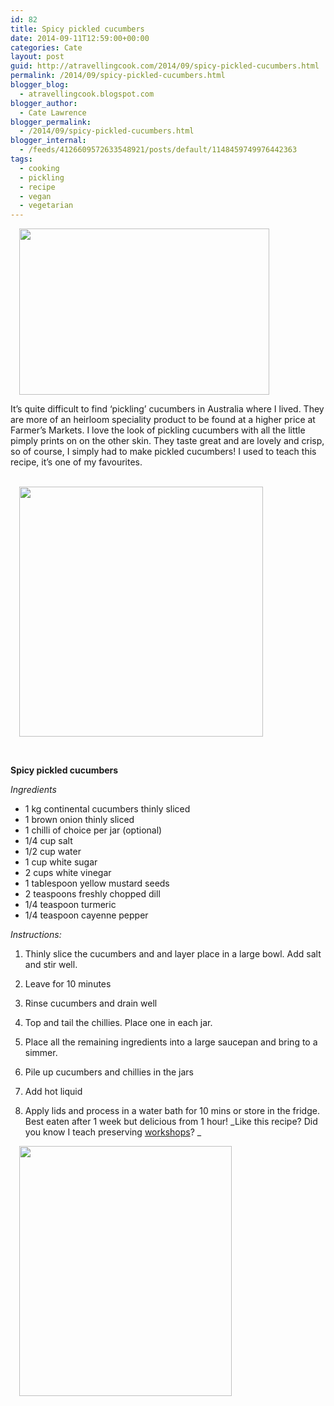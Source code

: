 ```yaml
---
id: 82
title: Spicy pickled cucumbers
date: 2014-09-11T12:59:00+00:00
categories: Cate
layout: post
guid: http://atravellingcook.com/2014/09/spicy-pickled-cucumbers.html
permalink: /2014/09/spicy-pickled-cucumbers.html
blogger_blog:
  - atravellingcook.blogspot.com
blogger_author:
  - Cate Lawrence
blogger_permalink:
  - /2014/09/spicy-pickled-cucumbers.html
blogger_internal:
  - /feeds/4126609572633548921/posts/default/1148459749976442363
tags:
  - cooking
  - pickling
  - recipe
  - vegan
  - vegetarian
---
```




<a style="margin-left: 1em; margin-right: 1em; text-align: center;" href="http://1.bp.blogspot.com/-C84Z_420M8g/VBGOX-wX43I/AAAAAAAAJds/59x6XT1zbb8/s1600/cucumbers.jpg"><img class=" aligncenter" src="http://1.bp.blogspot.com/-C84Z_420M8g/VBGOX-wX43I/AAAAAAAAJds/59x6XT1zbb8/s1600/cucumbers.jpg" alt="" width="400" height="266" border="0" /></a>


  It&#8217;s quite difficult to find &#8216;pickling&#8217; cucumbers in Australia where I lived. They are more of an heirloom speciality product to be found at a higher price at Farmer&#8217;s Markets. I love the look of pickling cucumbers with all the little pimply prints on on the other skin. They taste great and are lovely and crisp, so of course, I simply had to make pickled cucumbers! I used to teach this recipe, it&#8217;s one of my favourites.





                        <a style="margin-left: 1em; margin-right: 1em; text-align: center;" href="http://1.bp.blogspot.com/-EfM77I_GL6E/VBGMWVx-RkI/AAAAAAAAJdY/B61UYef6CJg/s1600/15206439682_df8d8e086f_z.jpg"><img src="http://1.bp.blogspot.com/-EfM77I_GL6E/VBGMWVx-RkI/AAAAAAAAJdY/B61UYef6CJg/s1600/15206439682_df8d8e086f_z.jpg" alt="" width="390" height="400" border="0" /></a>



  <b> </b>



  <b>Spicy pickled cucumbers</b>



  <i>Ingredients</i>


  * 1 kg continental cucumbers thinly sliced
  * 1 brown onion thinly sliced
  * 1 chilli of choice per jar (optional)
  * 1/4 cup salt
  * 1/2 cup water
  * 1 cup white sugar
  * 2 cups white vinegar
  * 1 tablespoon yellow mustard seeds
  * 2 teaspoons freshly chopped dill
  * 1/4 teaspoon turmeric
  * 1/4 teaspoon cayenne pepper


  <i>Instructions:</i>


  1. Thinly slice the cucumbers and and layer place in a large bowl. Add salt and stir well.
  2. Leave for 10 minutes
  3. Rinse cucumbers and drain well
  4. Top and tail the chillies. Place one in each jar.
  5. Place all the remaining ingredients into a large saucepan and bring to a simmer.
  6. Pile up cucumbers and chillies in the jars
  7. Add hot liquid
  8. Apply lids and process in a water bath for 10 mins or store in the fridge. Best eaten after 1 week but delicious from 1 hour! 
    _Like this recipe? Did you know I teach preserving [workshops](http://atravellingcook.com/)? _</li> </ol> 
    
    
      <a style="margin-left: 1em; margin-right: 1em; text-align: center;" href="http://1.bp.blogspot.com/-5N7sIBnmaZI/VBGMWQo0D2I/AAAAAAAAJdU/8Z0hgr5F8Iw/s1600/15020254058_797d19a215_z.jpg"><img class=" aligncenter" src="http://1.bp.blogspot.com/-5N7sIBnmaZI/VBGMWQo0D2I/AAAAAAAAJdU/8Z0hgr5F8Iw/s1600/15020254058_797d19a215_z.jpg" alt="" width="340" height="400" border="0" /></a>
    